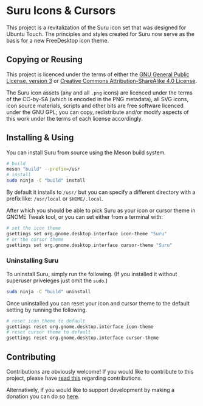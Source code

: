 Suru Icons & Cursors
====================

This project is a revitalization of the Suru icon set that was designed for Ubuntu Touch. The principles and styles created for Suru now serve as the basis for a new FreeDesktop icon theme.

## Copying or Reusing

This project is licenced under the terms of either the [GNU General Public License, version 3](https://www.gnu.org/licenses/gpl-3.0.txt) or [Creative Commons Attribution-ShareAlike 4.0 License](https://creativecommons.org/licenses/by-sa/4.0/).

The Suru icon assets (any and all `.png` icons) are licenced under the terms of the CC-by-SA (which is encoded in the PNG metadata), all SVG icons, icon source materials, scripts and other bits are free software licenced under the GNU GPL; you can copy, redistribute and/or modify aspects of this work under the terms of each license accordingly.

## Installing & Using

You can install Suru from source using the Meson build system.

```bash
# build
meson "build" --prefix=/usr
# install
sudo ninja -C "build" install
```

By default it installs to `/usr/` but you can specify a different directory with a prefix like: `/usr/local` or `$HOME/.local`.

After which you should be able to pick Suru as your icon or cursor theme in GNOME Tweak tool, or you can set either from a terminal with:

```bash
# set the icon theme
gsettings set org.gnome.desktop.interface icon-theme "Suru"
# or the cursor theme
gsettings set org.gnome.desktop.interface cursor-theme "Suru"
```

### Uninstalling Suru

To uninstall Suru, simply run the following. (If you installed it without superuser priveleges just omit the  `sudo`.)

```bash
sudo ninja -C "build" uninstall
```

Once uninstalled you can reset your icon and cursor theme to the default setting by running the following.

```bash
# reset icon theme to default
gsettings reset org.gnome.desktop.interface icon-theme
# reset cursor theme to default
gsettings reset org.gnome.desktop.interface cursor-theme
```

## Contributing

Contributions are obviously welcome! If you would like to contribute to this project, please have [read this](/CONTRIBUTING.md) regarding contributions.

Alternatively, if you would like to support development by making a donation you can do so [here](https://snwh.org/donate).